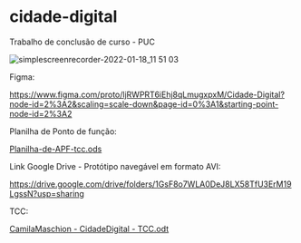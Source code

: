 # cidade-digital
Trabalho de conclusão de curso - PUC 


![simplescreenrecorder-2022-01-18_11 51 03](https://user-images.githubusercontent.com/48969727/149961734-7d8af27f-6a24-4de6-875f-42f3d3405a10.gif)


Figma:

https://www.figma.com/proto/ljRWPRT6iEhj8qLmugxpxM/Cidade-Digital?node-id=2%3A2&scaling=scale-down&page-id=0%3A1&starting-point-node-id=2%3A2

Planilha de Ponto de função:

[Planilha-de-APF-tcc.ods](https://github.com/CaMaschion/cidade-digital/files/7890243/Planilha-de-APF-tcc.ods)

Link Google Drive - Protótipo navegável em formato AVI:

https://drive.google.com/drive/folders/1GsF8o7WLA0DeJ8LX58TfU3ErM19LgssN?usp=sharing

TCC:

[CamilaMaschion - CidadeDigital - TCC.odt](https://github.com/CaMaschion/cidade-digital/files/7890398/CamilaMaschion.-.CidadeDigital.-.TCC.odt)
